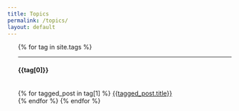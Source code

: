 ```yaml
---
title: Topics
permalink: /topics/
layout: default
---
```

<ul>
  {% for tag in site.tags %}
    <hr>
    <h4 id="{{tag[0]}}">{{tag[0]}}</h4>
    <br>
    {% for tagged_post in tag[1] %}
      <a href="{{site.baseurl}}{{tagged_post.url}}">{{tagged_post.title}}</a>
      <br>
    {% endfor %} 
  {% endfor %}
</ul>

